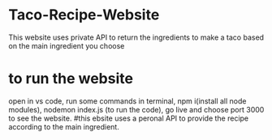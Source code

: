 # Taco-Recipe-Website
This website uses private API to return the ingredients to make a taco based on the main ingredient you choose 
# to run the website
open in vs code, run some commands in terminal, npm i(install all node modules), nodemon index.js (to run the code), go live and choose port 3000 to see the website.
#this ebsite uses a peronal API to provide the recipe according to the main ingredient.
